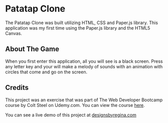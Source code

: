 # Patatap Clone

The Patatap Clone was built utilizing HTML, CSS and Paper.js library. This application was my first time using the Paper.js library and the HTML5 Canvas. 

## About The Game

When you first enter this application, all you will see is a black screen. Press any letter key and your will make a melody of sounds with an animation with circles that come and go on the screen. 

## Credits

This project was an exercise that was part of The Web Developer Bootcamp course by Colt Steel on Udemy.com. You can view the course [here](https://www.udemy.com/the-web-developer-bootcamp/learn/v4/overview). 

You can see a live demo of this project at [designsbyregina.com](http://designsbyregina.com/projects/patatap/circles.html)
